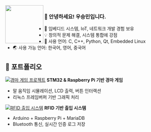 <img align="left" src="https://C:\Users\STC\Desktop\0_우승민_증명.JPG_250407" width="120" height="120">

### 👋 안녕하세요! 우승민입니다.
- 🔧 임베디드 시스템, IoT, 네트워크 개발 경험 보유
- 💡 창의적 문제 해결, 시스템 통합에 강점
- 🧠 사용 언어: C, C++, Python, Qt, Embedded Linux
- 🌏 사용 가능 언어: 한국어, 영어, 중국어


## 📁 포트폴리오

[![경마 게임 프로젝트](https://your-thumbnail-link.com/horse_racing_thumb.png)](https://github.com/username/horse-racing-game)
**STM32 & Raspberry Pi 기반 경마 게임**  
- 말 움직임 시뮬레이션, LCD 출력, 버튼 인터랙션  
- 리눅스 프레임버퍼 기반 그래픽 처리

[![RFID 출입 시스템](https://your-thumbnail-link.com/rfid_thumb.png)](https://github.com/username/rfid-access-system)
**RFID 기반 출입 시스템**  
- Arduino + Raspberry Pi + MariaDB  
- Bluetooth 통신, 실시간 인증 로그 저장
